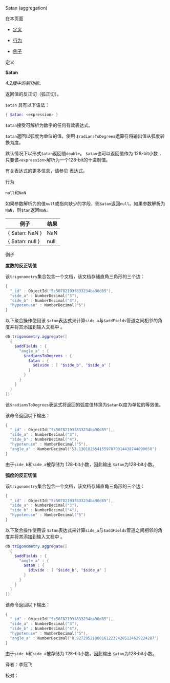  [ ]()$atan (aggregation)

[]()

在本页面

*   [定义](definition)

*   [行为](behavior)

*   [例子](examples)

 <span id="definition">定义</span>

**$atan**

*4.2版中的新功能。*

返回值的反正切（弧正切）。

`$atan` 具有以下语法：

```powershell
{ $atan: <expression> }
```

`$atan`接受可解析为数字的任何有效表达式。

`$atan`返回以弧度为单位的值。使用 `$radiansToDegrees`运算符将输出值从弧度转换为度。

默认情况下以形式`$atan`返回值`double`。 `$atan`也可以返回值作为 128-bit小数 ，只要该`<expression>`解析为一个128-bit的十进制值。

有关表达式的更多信息，请参见 表达式。

 <span id="behavior">行为</span>

 `null`和`NaN`

如果参数解析为的值`null`或指向缺少的字段，则`$atan`返回`null`。如果参数解析为`NaN`，则`$tan`返回`NaN`。

| 例子            | 结果 |
| --------------- | ---- |
| { $atan: NaN }  | NaN  |
| { $atan: null } | null |

 <span id="examples">例子</span>

**度数的反正切值**

该`trigonometry`集合包含一个文档，该文档存储直角三角形的三个边：

```powershell
{
  "_id" : ObjectId("5c50782193f833234ba90d85"),
  "side_a" : NumberDecimal("3"),
  "side_b" : NumberDecimal("4"),
  "hypotenuse" : NumberDecimal("5")
}
```

以下聚合操作使用该 `$atan`表达式来计算`side_a`与`$addFields`管道之间相邻的角度并将其添加到输入文档中 。

```powershell
db.trigonometry.aggregate([
  {
    $addFields : {
      "angle_a" : {
        $radiansToDegrees : {
          $atan : {
            $divide : [ "$side_b", "$side_a" ]
          }
        }
      }
    }
  }
])
```

该`$radiansToDegrees`表达式将返回的弧度值转换为`$atan`以度为单位的等效值。

该命令返回以下输出：

```powershell
{
  "_id" : ObjectId("5c50782193f833234ba90d85"),
  "side_a" : NumberDecimal("3"),
  "side_b" : NumberDecimal("4"),
  "hypotenuse" : NumberDecimal("5"),
  "angle_a" : NumberDecimal("53.13010235415597870314438744090658")
}
```

由于`side_b`和`side_a`被存储为 128-bit小数，因此输出 `$atan`为128-bit小数。

**弧度的反正切值**

该`trigonometry`集合包含一个文档，该文档存储直角三角形的三个边：

```powershell
{
  "_id" : ObjectId("5c50782193f833234ba90d85"),
  "side_a" : NumberDecimal("3"),
  "side_b" : NumberDecimal("4"),
  "hypotenuse" : NumberDecimal("5")
}
```

以下聚合操作使用该 `$atan`表达式来计算`side_a`与`$addFields`管道之间相邻的角度并将其添加到输入文档中 。

```powershell
db.trigonometry.aggregate([
  {
    $addFields : {
      "angle_a" : {
        $atan : {
          $divide : [ "$side_b", "$side_a" ]
        }
      }
    }
  }
])
```

该命令返回以下输出：

```powershell
{
  "_id" : ObjectId("5c50782193f833234ba90d85"),
  "side_a" : NumberDecimal("3"),
  "side_b" : NumberDecimal("4"),
  "hypotenuse" : NumberDecimal("5"),
  "angle_a" : NumberDecimal("0.9272952180016122324285124629224287")
}
```

由于`side_b`和`side_a`被存储为 128-bit小数，因此输出 `$atan`为128-bit小数。



译者：李冠飞

校对：